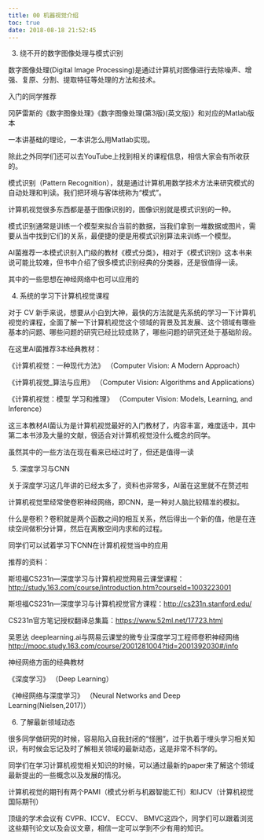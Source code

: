 ```yaml
---
title: 00 机器视觉介绍
toc: true
date: 2018-08-18 21:52:45
---
```



3. 绕不开的数字图像处理与模式识别

数字图像处理(Digital Image Processing)是通过计算机对图像进行去除噪声、增强、复原、分割、提取特征等处理的方法和技术。

入门的同学推荐

冈萨雷斯的《数字图像处理》《数字图像处理(第3版)(英文版)》和对应的Matlab版本

一本讲基础的理论，一本讲怎么用Matlab实现。

除此之外同学们还可以去YouTube上找到相关的课程信息，相信大家会有所收获的。

模式识别（Pattern Recognition），就是通过计算机用数学技术方法来研究模式的自动处理和判读。我们把环境与客体统称为“模式”。

计算机视觉很多东西都是基于图像识别的，图像识别就是模式识别的一种。

模式识别通常是训练一个模型来拟合当前的数据，当我们拿到一堆数据或图片，需要从当中找到它们的关系，最便捷的便是用模式识别算法来训练一个模型。


AI菌推荐一本模式识别入门级的教材《模式分类》，相对于《模式识别》这本书来说可能比较难，但书中介绍了很多模式识别经典的分类器，还是很值得一读。



其中的一些思想在神经网络中也可以应用的

4. 系统的学习下计算机视觉课程



对于 CV 新手来说，想要从小白到大神，最快的方法就是先系统的学习一下计算机视觉的课程，全面了解一下计算机视觉这个领域的背景及其发展、这个领域有哪些基本的问题、哪些问题的研究已经比较成熟了，哪些问题的研究还处于基础阶段。

在这里AI菌推荐3本经典教材：

《计算机视觉：一种现代方法》
（Computer Vision: A Modern Approach）

《计算机视觉_算法与应用》
（Computer Vision: Algorithms and Applications）

《计算机视觉：模型 学习和推理》
（Computer Vision: Models, Learning, and Inference）


这三本教材AI菌认为是计算机视觉最好的入门教材了，内容丰富，难度适中，其中第二本书涉及大量的文献，很适合对计算机视觉没什么概念的同学。

虽然其中的一些方法在现在看来已经过时了，但还是值得一读



5. 深度学习与CNN

关于深度学习这几年讲的已经太多了，资料也非常多，AI菌在这里就不在赘述啦

计算机视觉里经常使卷积神经网络，即CNN，是一种对人脑比较精准的模拟。

什么是卷积？卷积就是两个函数之间的相互关系，然后得出一个新的值，他是在连续空间做积分计算，然后在离散空间内求和的过程。

同学们可以试着学习下CNN在计算机视觉当中的应用

推荐的资料：

斯坦福CS231n—深度学习与计算机视觉网易云课堂课程：http://study.163.com/course/introduction.htm?courseId=1003223001

斯坦福CS231n—深度学习与计算机视觉官方课程：http://cs231n.stanford.edu/

CS231n官方笔记授权翻译总集篇：https://www.52ml.net/17723.html

吴恩达 deeplearning.ai与网易云课堂的微专业深度学习工程师卷积神经网络
http://mooc.study.163.com/course/2001281004?tid=2001392030#/info

神经网络方面的经典教材

《深度学习》
（Deep Learning）


《神经⽹络与深度学习》
（Neural Networks and Deep Learning(Nielsen,2017)）





6. 了解最新领域动态

很多同学做研究的时候，容易陷入自我封闭的“怪圈”，过于执着于埋头学习相关知识，有时候会忘记及时了解相关领域的最新动态，这是非常不科学的。

同学们在学习计算机视觉相关知识的时候，可以通过最新的paper来了解这个领域最新提出的一些概念以及发展的情况。

计算机视觉的期刊有两个PAMI（模式分析与机器智能汇刊）和IJCV（计算机视觉国际期刊）

顶级的学术会议有 CVPR、ICCV、 ECCV、 BMVC这四个，同学们可以跟着浏览这些期刊论文以及会议文章，相信一定可以学到不少有用的知识。
